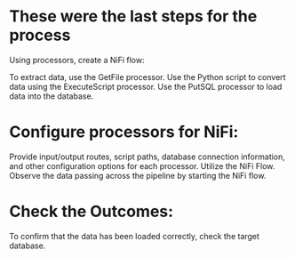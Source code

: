 # These were the last steps for the process

Using processors, create a NiFi flow:

To extract data, use the GetFile processor.
Use the Python script to convert data using the ExecuteScript processor.
Use the PutSQL processor to load data into the database.


# Configure processors for NiFi:

Provide input/output routes, script paths, database connection information, and other configuration options for each processor.
Utilize the NiFi Flow.
Observe the data passing across the pipeline by starting the NiFi flow.

# Check the Outcomes:
To confirm that the data has been loaded correctly, check the target database.

